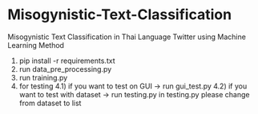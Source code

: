 # Misogynistic-Text-Classification
Misogynistic Text Classification in Thai Language Twitter using Machine Learning Method

1) pip install -r requirements.txt
2) run data_pre_processing.py
3) run training.py
4) for testing
    4.1) if you want to test on GUI -> run gui_test.py
    4.2) if you want to test with dataset -> run testing.py
            in testing.py please change from dataset to list 
